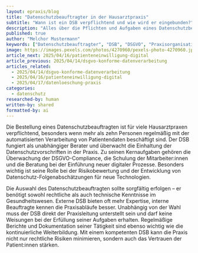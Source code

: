 ```yaml
---
layout: epraxis/blog
title: "Datenschutzbeauftragter in der Hausarztpraxis"
subtitle: "Wann ist ein DSB verpflichtend und wie wird er eingebunden?"
description: "Alles über die Pflichten und Aufgaben eines Datenschutzbeauftragten in der medizinischen Praxis."
published: true
author: "Melchor Mustermann"
keywords: ["Datenschutzbeauftragter", "DSB", "DSGVO", "Praxisorganisation", "Rechtspflichten"]
image: https://images.pexels.com/photos/4270960/pexels-photo-4270960.jpeg
article_next: 2025/04/16/patienteneinwilligung-digital
article_previous: 2025/04/14/dsgvo-konforme-datenverarbeitung
articles_related:
  - 2025/04/14/dsgvo-konforme-datenverarbeitung
  - 2025/04/16/patienteneinwilligung-digital
  - 2025/04/17/datenloeschung-praxis
categories: 
  - datenschutz
researched-by: human
written-by: shared
formatted-by: ai
---
```


Die Bestellung eines Datenschutzbeauftragten ist für viele Hausarztpraxen verpflichtend, besonders wenn mehr als zehn Personen regelmäßig mit der automatisierten Verarbeitung von Patientendaten beschäftigt sind. Der DSB fungiert als unabhängiger Berater und überwacht die Einhaltung der Datenschutzvorschriften in der Praxis. Zu seinen Kernaufgaben gehören die Überwachung der DSGVO-Compliance, die Schulung der Mitarbeiter:innen und die Beratung bei der Einführung neuer digitaler Prozesse. Besonders wichtig ist seine Rolle bei der Risikobewertung und der Entwicklung von Datenschutz-Folgenabschätzungen für neue Technologien.

Die Auswahl des Datenschutzbeauftragten sollte sorgfältig erfolgen – er benötigt sowohl rechtliche als auch technische Kenntnisse im Gesundheitswesen. Externe DSB bieten oft mehr Expertise, interne Beauftragte kennen die Praxisabläufe besser. Unabhängig von der Wahl muss der DSB direkt der Praxisleitung unterstellt sein und darf keine Weisungen bei der Erfüllung seiner Aufgaben erhalten. Regelmäßige Berichte und Dokumentation seiner Tätigkeit sind ebenso wichtig wie die kontinuierliche Weiterbildung. Mit einem kompetenten DSB kann die Praxis nicht nur rechtliche Risiken minimieren, sondern auch das Vertrauen der Patient:innen stärken. 
